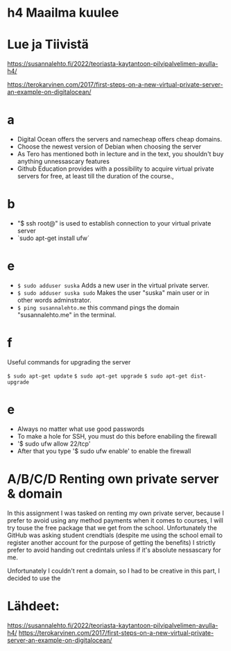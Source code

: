 # h4 Maailma kuulee

# Lue ja Tiivistä
https://susannalehto.fi/2022/teoriasta-kaytantoon-pilvipalvelimen-avulla-h4/

https://terokarvinen.com/2017/first-steps-on-a-new-virtual-private-server-an-example-on-digitalocean/

# a
- Digital Ocean offers the servers and namecheap offers cheap domains.
- Choose the newest version of Debian when choosing the server
- As Tero has mentioned both in lecture and in the text, you shouldn't buy anything unnessascary features
- Github Education provides with a possibility to acquire virtual private servers for free, at least till the duration of the course., 
# b
- "$ ssh root@" is used to establish connection to your virtual private server
- `sudo apt-get install ufw´
# e
- `$ sudo adduser suska` Adds a new user in the virtual private server.
- `$ sudo adduser suska sudo` Makes the user "suska" main user or in other words adminstrator.
- `$ ping susannalehto.me` this command pings the domain "susannalehto.me" in the terminal.
# f
  Useful commands for upgrading the server
  
  `$ sudo apt-get update`
  `$ sudo apt-get upgrade`
  `$ sudo apt-get dist-upgrade`
# e
  - Always no matter what use good passwords
  - To make a hole for SSH, you must do this before enabiling the firewall
  - '$ sudo ufw allow 22/tcp'
  - After that you type '$ sudo ufw enable' to enable the firewall
  

# A/B/C/D Renting own private server & domain
In this assignment I was tasked on renting my own private server, because I prefer to avoid using any method payments when it comes to courses, I will try touse the free package that we get from the school. Unfortunately the GitHub was asking student crendtials (despite me using the school email to register another account for the purpose of getting the benefits) I strictly prefer to avoid handing out credintals unless if it's absolute nessascary for me. 

Unfortunately I couldn't rent a domain, so I had to be creative in this part, I decided to use the 

# Lähdeet:
https://susannalehto.fi/2022/teoriasta-kaytantoon-pilvipalvelimen-avulla-h4/
https://terokarvinen.com/2017/first-steps-on-a-new-virtual-private-server-an-example-on-digitalocean/
